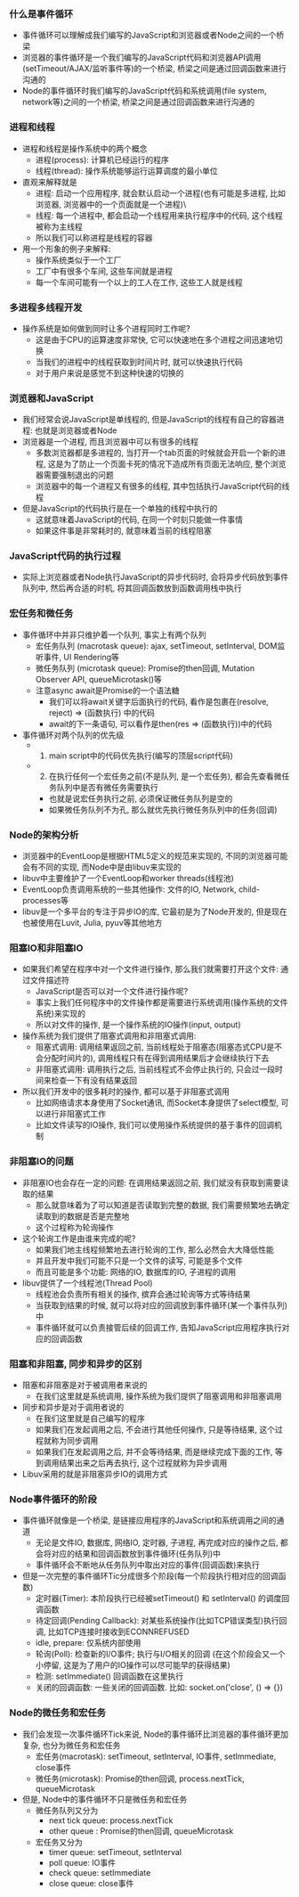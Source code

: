 ### 什么是事件循环
+ 事件循环可以理解成我们编写的JavaScript和浏览器或者Node之间的一个桥梁
+ 浏览器的事件循环是一个我们编写的JavaScript代码和浏览器API调用(setTimeout/AJAX/监听事件等)的一个桥梁, 桥梁之间是通过回调函数来进行沟通的
+ Node的事件循环时我们编写的JavaScript代码和系统调用(file system, network等)之间的一个桥梁, 桥梁之间是通过回调函数来进行沟通的

### 进程和线程
+ 进程和线程是操作系统中的两个概念
  - 进程(process): 计算机已经运行的程序
  - 线程(thread): 操作系统能够运行运算调度的最小单位
+ 直观来解释就是
  - 进程: 启动一个应用程序, 就会默认启动一个进程(也有可能是多进程, 比如浏览器, 浏览器中的一个页面就是一个进程)\
  - 线程: 每一个进程中, 都会启动一个线程用来执行程序中的代码, 这个线程被称为主线程
  - 所以我们可以称进程是线程的容器
+ 用一个形象的例子来解释:
  - 操作系统类似于一个工厂
  - 工厂中有很多个车间, 这些车间就是进程
  - 每一个车间可能有一个以上的工人在工作, 这些工人就是线程

### 多进程多线程开发
+ 操作系统是如何做到同时让多个进程同时工作呢?
  - 这是由于CPU的运算速度非常快, 它可以快速地在多个进程之间迅速地切换
  - 当我们的进程中的线程获取到时间片时, 就可以快速执行代码
  - 对于用户来说是感觉不到这种快速的切换的

### 浏览器和JavaScript
+ 我们经常会说JavaScript是单线程的, 但是JavaScript的线程有自己的容器进程: 也就是浏览器或者Node
+ 浏览器是一个进程, 而且浏览器中可以有很多的线程
  - 多数浏览器都是多进程的, 当打开一个tab页面的时候就会开启一个新的进程, 这是为了防止一个页面卡死的情况下造成所有页面无法响应, 整个浏览器需要强制退出的问题
  - 浏览器中的每一个进程又有很多的线程, 其中包括执行JavaScript代码的线程
+ 但是JavaScript的代码执行是在一个单独的线程中执行的
  - 这就意味着JavaScript的代码, 在同一个时刻只能做一件事情
  - 如果这件事是非常耗时的, 就意味着当前的线程阻塞

### JavaScript代码的执行过程
+ 实际上浏览器或者Node执行JavaScript的异步代码时, 会将异步代码放到事件队列中, 然后再合适的时机, 将其回调函数放到函数调用栈中执行

### 宏任务和微任务
+ 事件循环中并非只维护着一个队列, 事实上有两个队列
  - 宏任务队列 (macrotask queue): ajax, setTimeout, setInterval, DOM监听事件, UI Rendering等
  - 微任务队列 (microtask queue): Promise的then回调, Mutation Observer API, queueMicrotask()等
  - 注意async await是Promise的一个语法糖
    + 我们可以将await关键字后面执行的代码, 看作是包裹在(resolve, reject) => (函数执行) 中的代码
    + await的下一条语句, 可以看作是then(res => (函数执行))中的代码
+ 事件循环对两个队列的优先级
  - 1. main script中的代码优先执行(编写的顶层script代码)
  - 2. 在执行任何一个宏任务之前(不是队列, 是一个宏任务), 都会先查看微任务队列中是否有微任务需要执行
    + 也就是说宏任务执行之前, 必须保证微任务队列是空的
    + 如果微任务队列不为孔, 那么就优先执行微任务队列中的任务(回调)

### Node的架构分析
+ 浏览器中的EventLoop是根据HTML5定义的规范来实现的, 不同的浏览器可能会有不同的实现, 而Node中是由libuv来实现的
+ libuv中主要维护了一个EventLoop和worker threads(线程池)
+ EventLoop负责调用系统的一些其他操作: 文件的IO, Network, child-processes等
+ libuv是一个多平台的专注于异步IO的库, 它最初是为了Node开发的, 但是现在也被使用在Luvit, Julia, pyuv等其他地方

### 阻塞IO和非阻塞IO
+ 如果我们希望在程序中对一个文件进行操作, 那么我们就需要打开这个文件: 通过文件描述符
  - JavaScript是否可以对一个文件进行操作呢?
  - 事实上我们任何程序中的文件操作都是需要进行系统调用(操作系统的文件系统)来实现的
  - 所以对文件的操作, 是一个操作系统的IO操作(input, output)
+ 操作系统为我们提供了阻塞式调用和非阻塞式调用:
  - 阻塞式调用: 调用结果返回之前, 当前线程处于阻塞态(阻塞态式CPU是不会分配时间片的), 调用线程只有在得到调用结果后才会继续执行下去
  - 非阻塞式调用: 调用执行之后, 当前线程式不会停止执行的, 只会过一段时间来检查一下有没有结果返回
+ 所以我们开发中的很多耗时的操作, 都可以基于非阻塞式调用
  - 比如网络请求本身使用了Socket通讯, 而Socket本身提供了select模型, 可以进行非阻塞式工作
  - 比如文件读写的IO操作, 我们可以使用操作系统提供的基于事件的回调机制

### 非阻塞IO的问题
+ 非阻塞IO也会存在一定的问题: 在调用结果返回之前, 我们斌没有获取到需要读取的结果
  - 那么就意味着为了可以知道是否读取到完整的数据, 我们需要频繁地去确定读取到的数据是否是完整地
  - 这个过程称为轮询操作
+ 这个轮询工作是由谁来完成的呢?
  - 如果我们地主线程频繁地去进行轮询的工作, 那么必然会大大降低性能
  - 并且开发中我们可能不只是一个文件的读写, 可能是多个文件
  - 而且可能是多个功能: 网络的IO, 数据库的IO, 子进程的调用
+ libuv提供了一个线程池(Thread Pool)
  - 线程池会负责所有相关的操作, 摈弃会通过轮询等方式等待结果
  - 当获取到结果的时候, 就可以将对应的回调放到事件循环(某一个事件队列)中
  - 事件循环就可以负责接管后续的回调工作, 告知JavaScript应用程序执行对应的回调函数

### 阻塞和非阻塞, 同步和异步的区别
+ 阻塞和非阻塞是对于被调用者来说的
  - 在我们这里就是系统调用, 操作系统为我们提供了阻塞调用和非阻塞调用
+ 同步和异步是对于调用者说的
  - 在我们这里就是自己编写的程序
  - 如果我们在发起调用之后, 不会进行其他任何操作, 只是等待结果, 这个过程就称为同步调用
  - 如果我们在发起调用之后, 并不会等待结果, 而是继续完成下面的工作, 等到调用结果出来之后再去执行, 这个过程就称为异步调用
+ Libuv采用的就是非阻塞异步IO的调用方式

### Node事件循环的阶段
+ 事件循环就像是一个桥梁, 是链接应用程序的JavaScript和系统调用之间的通道
  - 无论是文件IO, 数据库, 网络IO, 定时器, 子进程, 再完成对应的操作之后, 都会将对应的结果和回调函数放到事件循环(任务队列)中
  - 事件循环会不断地从任务队列中取出对应的事件(回调函数)来执行
+ 但是一次完整的事件循环Tic分成很多个阶段(每一个阶段执行相对应的回调函数)
  - 定时器(Timer): 本阶段执行已经被setTimeout() 和 setInterval() 的调度回调函数
  - 待定回调(Pending Callback): 对某些系统操作(比如TCP错误类型)执行回调, 比如TCP连接时接收到ECONNREFUSED
  - idle, prepare: 仅系统内部使用
  - 轮询(Poll): 检查新的I/O事件; 执行与I/O相关的回调 (在这个阶段会又一个小停留, 这是为了用户的IO操作可以尽可能早的获得结果)
  - 检测: setImmediate() 回调函数在这里执行
  - 关闭的回调函数: 一些关闭的回调函数. 比如: socket.on('close', () => {})

###   Node的微任务和宏任务
+ 我们会发现一次事件循环Tick来说, Node的事件循环比浏览器的事件循环更加复杂, 也分为微任务和宏任务
  - 宏任务(macrotask): setTimeout, setInterval, IO事件, setImmediate, close事件
  - 微任务(microtask): Promise的then回调, process.nextTick, queueMicrotask
+ 但是, Node中的事件循环不只是微任务和宏任务
  - 微任务队列又分为
    + next tick queue: process.nextTick
    + other queue : Promise的then回调, queueMicrotask
  - 宏任务又分为
    + timer queue: setTimeout, setInterval
    + poll queue: IO事件
    + check queue: setImmediate
    + close queue: close事件